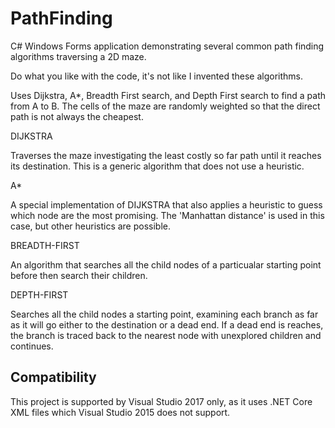 # PathFinding
C# Windows Forms application demonstrating several common path finding algorithms traversing a 2D maze.

Do what you like with the code, it's not like I invented these algorithms.

Uses Dijkstra, A*, Breadth First search, and Depth First search to find a path from A to B. The cells of the maze are randomly weighted so that the direct path is not always the cheapest.


DIJKSTRA

Traverses the maze investigating the least costly so far path until it reaches its destination. 
This is a generic algorithm that does not use a heuristic.


A*

A special implementation of DIJKSTRA that also applies a heuristic to guess which node are the most promising. 
The 'Manhattan distance' is used in this case, but other heuristics are possible.


BREADTH-FIRST

An algorithm that searches all the child nodes of a particualar starting point before then search their children.


DEPTH-FIRST

Searches all the child nodes a starting point, examining each branch as far as it will go either to the destination 
or a dead end. If a dead end is reaches, the branch is traced back to the nearest node with unexplored children and continues.

## Compatibility
This project is supported by Visual Studio 2017 only, as it uses .NET Core XML files which Visual Studio 2015 does not support.
